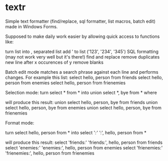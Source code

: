 # textr
Simple text formatter (find/replace, sql formatter, list macros, batch edit) made in Windows Forms.

Supposed to make daily work easier by allowing quick access to functions like:

turn list into , separated list
add ' to list ('123', '234', '345')
SQL formatting (may not work very well but it's there!)
find and replace
remove duplicates
new line after x occurences of y
remove blanks

Batch edit mode matches a search phrase against each line and performs changes. For example this list:
select hello, person from friends
select hello, person from enemies
select hello, person from frienemies

Selection mode:
turn select * from *
into union select *, bye from * where

will produce this result:
union select hello, person, bye from friends
union select hello, person, bye from enemies
union select hello, person, bye from frienemies

Format mode:

turn select hello, person from *
into select '*:' '*:', hello, person from *

will produce this result:
select 'friends:' 'friends:', hello, person from friends 
select 'enemies:' 'enemies:', hello, person from enemies 
select 'frienemies:' 'frienemies:', hello, person from frienemies 

